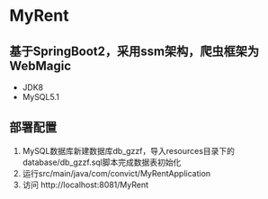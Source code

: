 # MyRent

## 基于SpringBoot2，采用ssm架构，爬虫框架为WebMagic
 * JDK8
 * MySQL5.1
 
## 部署配置
1. MySQL数据库新建数据库db_gzzf，导入resources目录下的database/db_gzzf.sql脚本完成数据表初始化
2. 运行src/main/java/com/convict/MyRentApplication
3. 访问 http://localhost:8081/MyRent

